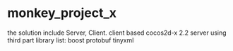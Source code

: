 monkey_project_x
================

the solution include Server, Client. client based cocos2d-x 2.2 server using third part library list: boost protobuf tinyxml
